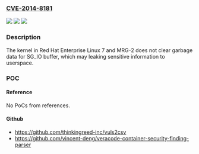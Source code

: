 ### [CVE-2014-8181](https://cve.mitre.org/cgi-bin/cvename.cgi?name=CVE-2014-8181)
![](https://img.shields.io/static/v1?label=Product&message=Enterprise%20Linux&color=blue)
![](https://img.shields.io/static/v1?label=Version&message=n%2Fa&color=blue)
![](https://img.shields.io/static/v1?label=Vulnerability&message=Other&color=brighgreen)

### Description

The kernel in Red Hat Enterprise Linux 7 and MRG-2 does not clear garbage data for SG_IO buffer, which may leaking sensitive information to userspace.

### POC

#### Reference
No PoCs from references.

#### Github
- https://github.com/thinkingreed-inc/vuls2csv
- https://github.com/vincent-deng/veracode-container-security-finding-parser

